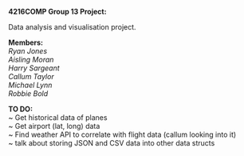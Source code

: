 **4216COMP Group 13 Project:**

Data analysis and visualisation project.

**Members:**\
*Ryan Jones*\
*Aisling Moran*\
*Harry Sargeant*\
*Callum Taylor*\
*Michael Lynn*\
*Robbie Bold*

**TO DO:**\
~ Get historical data of planes\
~ Get airport (lat, long) data\
~ Find weather API to correlate with flight data (callum looking into it)\
~ talk about storing JSON and CSV data into other data structs